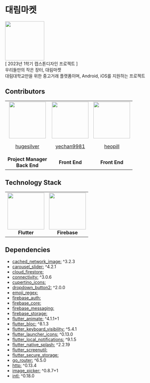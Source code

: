# 대림마켓

<img src="https://github.com/team-ilpalsam/Flutter_DaelimMarket/blob/main/readme/daelimmarket_textless.png" width=128 height=128 />
<br />
[ 2023년 1학기 캡스톤디자인 프로젝트 ]
<br />
우리들만의 작은 장터, 대림마켓
<br />
대림대학교만을 위한 중고거래 플랫폼이며, Android, iOS를 지원하는 프로젝트

## Contributors
<table>
  <tr>
    <td align="center">
      <a href="https://github.com/hugesilver">
        <img src="https://avatars.githubusercontent.com/u/44265544?v=4" width="120px" height="auto" >
        <br>
        <p>hugesilver</p>
      </a>
    </td>
    <td align="center">
      <a href="https://github.com/yechan9981">
        <img src="https://avatars.githubusercontent.com/u/127668815?v=4" width="120px" height="auto" >
        <br>
        <p>yechan9981</p>
      </a>
    </td>
    <td align="center">
      <a href="https://github.com/heopill">
        <img src="https://avatars.githubusercontent.com/u/24754232?v=4" width="120px" height="auto" >
        <br>
        <p>heopill</p>
      </a>
    </td>
  </tr>
  <tr>
    <td align="center"><b>Project Manager</b><br /><b>Back End</b></td>
    <td align="center"><b>Front End</b></td>
    <td align="center"><b>Front End</b></td>
  </tr>
</table>

## Technology Stack
<table>
  <tr>
    <td align="center">
      <img src="https://github.com/team-ilpalsam/Flutter_DaelimMarket/blob/main/readme/flutter_logo.png" width="120px" height="auto">
      <br>
      <b>Flutter</b>
    </td>
    <td align="center">
      <img src="https://github.com/team-ilpalsam/Flutter_DaelimMarket/blob/main/readme/firebase_logo.png" width="120px" height="auto">
      <br>
      <b>Firebase</b>
    </td>
  </tr>
</table>

## Dependencies
* <a href="https://pub.dev/packages/cached_network_image">cached_network_image:</a> ^3.2.3
* <a href="https://pub.dev/packages/carousel_slider">carousel_slider:</a> ^4.2.1
* <a href="https://pub.dev/packages/cloud_firestore">cloud_firestore: </a>
* <a href="https://pub.dev/packages/connectivity">connectivity:</a> ^3.0.6
* <a href="https://pub.dev/packages/cupertino_icons">cupertino_icons: </a>
* <a href="https://pub.dev/packages/dropdown_button2">dropdown_button2:</a> ^2.0.0
* <a href="https://pub.dev/packages/emoji_regex">emoji_regex: </a>
* <a href="https://pub.dev/packages/firebase_auth">firebase_auth:</a>
* <a href="https://pub.dev/packages/firebase_core">firebase_core: </a>
* <a href="https://pub.dev/packages/firebase_messaging">firebase_messaging:</a>
* <a href="https://pub.dev/packages/firebase_storage">firebase_storage: </a>
* <a href="https://pub.dev/packages/flutter_animate">flutter_animate:</a> ^4.1.1+1
* <a href="https://pub.dev/packages/flutter_bloc">flutter_bloc:</a> ^8.1.3
* <a href="https://pub.dev/packages/flutter_keyboard_visibility">flutter_keyboard_visibility:</a> ^5.4.1
* <a href="https://pub.dev/packages/flutter_launcher_icons">flutter_launcher_icons:</a> ^0.13.0
* <a href="https://pub.dev/packages/flutter_local_notifications">flutter_local_notifications:</a> ^9.1.5
* <a href="https://pub.dev/packages/flutter_native_splash">flutter_native_splash:</a> ^2.2.19
* <a href="https://pub.dev/packages/flutter_screenutil">flutter_screenutil: </a>
* <a href="https://pub.dev/packages/flutter_secure_storage">flutter_secure_storage: </a>
* <a href="https://pub.dev/packages/go_router">go_router:</a> ^6.5.0
* <a href="https://pub.dev/packages/http">http:</a> ^0.13.4
* <a href="https://pub.dev/packages/image_picker">image_picker:</a> ^0.8.7+1
* <a href="https://pub.dev/packages/intl">intl:</a> ^0.18.0